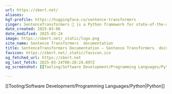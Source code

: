 ```yaml
---
url: https://sbert.net/
aliases: 
hgf-profile: https://huggingface.co/sentence-transformers
zinger: SentenceTransformers 🤗 is a Python framework for state-of-the-art sentence, text and image embeddings.
date_created: 2025-03-06
date_modified: 2025-03-24
image: https://sbert.net/_static/logo.png
site_name: Sentence Transformers  documentation
title: SentenceTransformers Documentation — Sentence Transformers  documentation
favicon: https://sbert.net/_static/favicon.ico
og_fetched_url: https://sbert.net
og_last_fetch: 2025-03-24T06:28:24.897Z
og_screenshot: [[Tooling/Software Development/Programming Languages/Python|Python]]

---
```

[[Tooling/Software Development/Programming Languages/Python|Python]]
